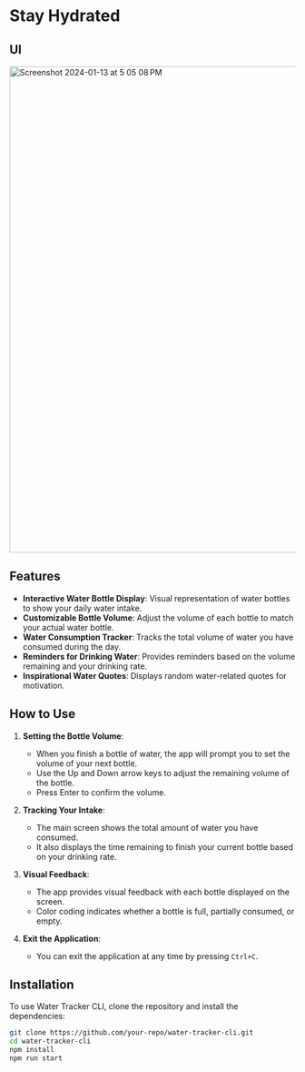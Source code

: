 # Stay Hydrated

## UI
<img width="855" alt="Screenshot 2024-01-13 at 5 05 08 PM" src="https://github.com/chanyatfu/stay-hydrated/assets/45863731/31112d71-71b0-4f1c-b48f-b6e3f5099b5c">

## Features

- **Interactive Water Bottle Display**: Visual representation of water bottles to show your daily water intake.
- **Customizable Bottle Volume**: Adjust the volume of each bottle to match your actual water bottle.
- **Water Consumption Tracker**: Tracks the total volume of water you have consumed during the day.
- **Reminders for Drinking Water**: Provides reminders based on the volume remaining and your drinking rate.
- **Inspirational Water Quotes**: Displays random water-related quotes for motivation.

## How to Use

1. **Setting the Bottle Volume**: 
   - When you finish a bottle of water, the app will prompt you to set the volume of your next bottle.
   - Use the Up and Down arrow keys to adjust the remaining volume of the bottle.
   - Press Enter to confirm the volume.

2. **Tracking Your Intake**: 
   - The main screen shows the total amount of water you have consumed.
   - It also displays the time remaining to finish your current bottle based on your drinking rate.

3. **Visual Feedback**:
   - The app provides visual feedback with each bottle displayed on the screen.
   - Color coding indicates whether a bottle is full, partially consumed, or empty.

4. **Exit the Application**: 
   - You can exit the application at any time by pressing `Ctrl+C`.

## Installation

To use Water Tracker CLI, clone the repository and install the dependencies:

```bash
git clone https://github.com/your-repo/water-tracker-cli.git
cd water-tracker-cli
npm install
npm run start
```
